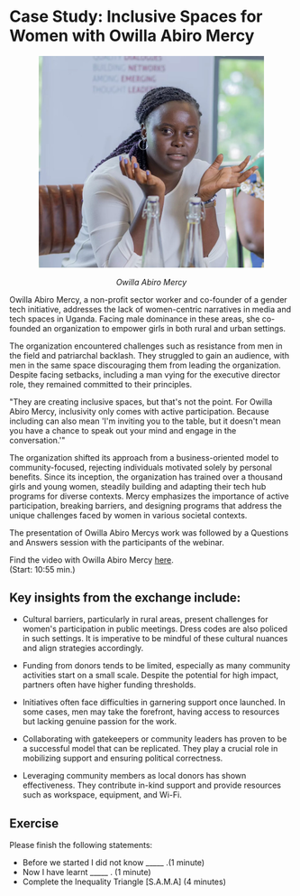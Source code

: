 # Case Study: Inclusive Spaces for Women with Owilla Abiro Mercy
<p align="center" width="100%">
  <img width="400" alt="Owilla Abiro Mercy" src="images/owilla_abiro_mercy.png">
</p>
<p align="center" width="100%">
  <em>Owilla Abiro Mercy</em></p>

Owilla Abiro Mercy, a non-profit sector worker and co-founder of a gender tech initiative, addresses the lack of women-centric narratives in media and tech spaces in Uganda. Facing male dominance in these areas, she co-founded an organization to empower girls in both rural and urban settings.

The organization encountered challenges such as resistance from men in the field and patriarchal backlash. They struggled to gain an audience, with men in the same space discouraging them from leading the organization. Despite facing setbacks, including a man vying for the executive director role, they remained committed to their principles.

"They are creating inclusive spaces, but that's not the point. For Owilla Abiro Mercy, inclusivity only comes with active participation. Because including can also mean 'I'm inviting you to the table, but it doesn't mean you have a chance to speak out your mind and engage in the conversation.'"

The organization shifted its approach from a business-oriented model to community-focused, rejecting individuals motivated solely by personal benefits. Since its inception, the organization has trained over a thousand girls and young women, steadily building and adapting their tech hub programs for diverse contexts. Mercy emphasizes the importance of active participation, breaking barriers, and designing programs that address the unique challenges faced by women in various societal contexts.

The presentation of Owilla Abiro Mercys work was followed by a Questions and Answers session with the participants of the webinar.  

Find the video with Owilla Abiro Mercy [here](https://www.youtube.com/watch?v=vHWmjZjdiVs).  
(Start: 10:55 min.)

## Key insights from the exchange include:

* Cultural barriers, particularly in rural areas, present challenges for women's participation in public meetings. Dress codes are also policed in such settings. It is imperative to be mindful of these cultural nuances and align strategies accordingly.  
  
* Funding from donors tends to be limited, especially as many community activities start on a small scale. Despite the potential for high impact, partners often have higher funding thresholds.  
  
* Initiatives often face difficulties in garnering support once launched. In some cases, men may take the forefront, having access to resources but lacking genuine passion for the work.
   
* Collaborating with gatekeepers or community leaders has proven to be a successful model that can be replicated. They play a crucial role in mobilizing support and ensuring political correctness.
   
* Leveraging community members as local donors has shown effectiveness. They contribute in-kind support and provide resources such as workspace, equipment, and Wi-Fi.

## Exercise 
Please finish the following statements: 
* Before we started I did not know _____ .(1 minute)
* Now I have learnt _____ . (1 minute)
* Complete the Inequality Triangle [S.A.M.A] (4 minutes)